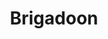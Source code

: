 ---
title: Brigadoon
year: 1978
opening_date: 1978-10-06
closing_date: 1978-10-21
layout: productions
image:
image_caption:
image_credit:
playbill: 
category: 
details:
  Theatre: Theatre Jacksonville
  Venue: Little Theatre
cast:
  Tommy Albright: John Hein
  Jeff Douglas: Sam Frankhouser
  Archie Beaton: Bruce Reymond
  Harry Beaton: Charles Nowlin
  Angus MacGuffie: John Compton
  Andrew MacLaren: Thomas Henchy
  Sandy MacLeod: Jim Hayhurst
  Fiona MacLaren: Martha Carswell
  Jean MacLaren: Karen Peterson
  Meg Brockie: Valerie Hall
  Charlie Dalrymple: Stephen Fessler
  Maggie Anderson: Renee Ganong
  Mr. Lundie: Bill Harriman
  Stuart Dalrymple: Jim Shaw
  MacGregor: Collier Summers
  Bagpiper: Bernie Kaye
  Frank: Dick Kerekes
  Jane Ashton: Kandice McNett
  Townsfolk of Brigadoon:
    - Leonard Alterman
    - Nancy Blocksidge
    - Robin Brooke
    - Kathy Brown
    - Jan Carroll
    - Shirley Cooke
    - Debbie Hancock
    - Helen Harris
    - Vivian Hill
    - Marvina Lodge
    - Bill Merwin
    - Nancy Spivey
    - Barbara Stillson
    - Larry Weiler
    - Grier Wells
    - David Winne
    - Tina Wirthington
crew:
  Director: Robert Knowles
  Choreographer: Donna Freyberg
  Musical Director: Rosalind MacEnulty
  Scene Design: Norman Miller
  Stage Manager: Doug Thomas
  Lighting Design: Kelly Hart
  Lighting Technician: Amelia Senhausen
  Follow Spot: Niki Morrissett
  Properties:
    - Pam Jackson
    - Harriette Floyd
    - Sabina Meyer
    - Kandice McNett
  Head Grip: Tom Heffernan
  Set Construction:
    - David Drury
    - Marty Friedman
    - Ken Golden
    - Tom Heffernan
    - John Hein
    - Pam Jackson
    - Connie Land
    - Bebe Schroder
    - Doug Thomas
    - Dean Wickham
  Costumes:
    - Gert Berman
    - Nancy Kaye
  Publicity: Diane Somerville
  Box Office: Barbara Stillson
external_links:
---